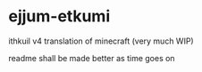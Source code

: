 # ejjum-etkumi
ithkuil v4 translation of minecraft (very much WIP)

readme shall be made better as time goes on
